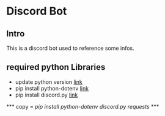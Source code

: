 # Discord Bot
## Intro
This is a discord bot used to reference some infos.
## required python Libraries
* update python version [link](https://www.python.org/downloads/)
* pip install python-dotenv [link](https://pypi.org/project/python-dotenv/)
* pip install discord.py  [link](https://pypi.org/project/discord.py/)

*** copy = *pip install python-dotenv discord.py requests* ***